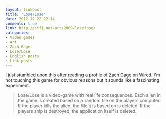 ```yaml
---
layout: linkpost
title: "Lose/Lose"
date: 2012-12-22 22:14
comments: true
link: http://stfj.net/art/2009/loselose/
categories:
- Video games
- Art
- Zach Gage
- Lose/Lose
- English posts
- Link posts
---
```


I just stumbled upon this after reading [a profile of Zach Gage on Wired][zach-gage-wired]. I'm not touching this game for obvious reasons but it sounds like a fascinating experiment. 

> Lose/Lose is a video-game with real life consequences. Each alien in the game is created based on a random file on the players computer. If the player kills the alien, the file it is based on is deleted. If the players ship is destroyed, the application itself is deleted.

[zach-gage-wired]: http://www.wired.com/gamelife/2012/12/worlds-most-wired-zach-gage/
